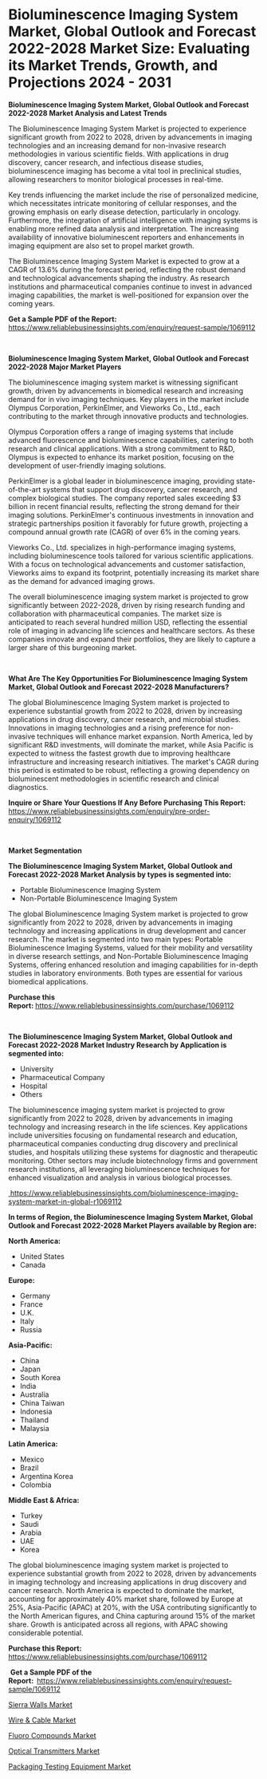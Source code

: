 <p><h1>Bioluminescence Imaging System Market, Global Outlook and Forecast 2022-2028 Market Size: Evaluating its Market Trends, Growth, and Projections 2024 - 2031</h1></p><p><strong>Bioluminescence Imaging System Market, Global Outlook and Forecast 2022-2028 Market Analysis and Latest Trends</strong></p>
<p><p>The Bioluminescence Imaging System Market is projected to experience significant growth from 2022 to 2028, driven by advancements in imaging technologies and an increasing demand for non-invasive research methodologies in various scientific fields. With applications in drug discovery, cancer research, and infectious disease studies, bioluminescence imaging has become a vital tool in preclinical studies, allowing researchers to monitor biological processes in real-time.</p><p>Key trends influencing the market include the rise of personalized medicine, which necessitates intricate monitoring of cellular responses, and the growing emphasis on early disease detection, particularly in oncology. Furthermore, the integration of artificial intelligence with imaging systems is enabling more refined data analysis and interpretation. The increasing availability of innovative bioluminescent reporters and enhancements in imaging equipment are also set to propel market growth.</p><p>The Bioluminescence Imaging System Market is expected to grow at a CAGR of 13.6% during the forecast period, reflecting the robust demand and technological advancements shaping the industry. As research institutions and pharmaceutical companies continue to invest in advanced imaging capabilities, the market is well-positioned for expansion over the coming years.</p></p>
<p><strong>Get a Sample PDF of the Report:&nbsp;</strong> <a href="https://www.reliablebusinessinsights.com/enquiry/request-sample/1069112">https://www.reliablebusinessinsights.com/enquiry/request-sample/1069112</a></p>
<p>&nbsp;</p>
<p><strong>Bioluminescence Imaging System Market, Global Outlook and Forecast 2022-2028 Major Market Players</strong></p>
<p><p>The bioluminescence imaging system market is witnessing significant growth, driven by advancements in biomedical research and increasing demand for in vivo imaging techniques. Key players in the market include Olympus Corporation, PerkinElmer, and Vieworks Co., Ltd., each contributing to the market through innovative products and technologies.</p><p>Olympus Corporation offers a range of imaging systems that include advanced fluorescence and bioluminescence capabilities, catering to both research and clinical applications. With a strong commitment to R&D, Olympus is expected to enhance its market position, focusing on the development of user-friendly imaging solutions.</p><p>PerkinElmer is a global leader in bioluminescence imaging, providing state-of-the-art systems that support drug discovery, cancer research, and complex biological studies. The company reported sales exceeding $3 billion in recent financial results, reflecting the strong demand for their imaging solutions. PerkinElmer's continuous investments in innovation and strategic partnerships position it favorably for future growth, projecting a compound annual growth rate (CAGR) of over 6% in the coming years.</p><p>Vieworks Co., Ltd. specializes in high-performance imaging systems, including bioluminescence tools tailored for various scientific applications. With a focus on technological advancements and customer satisfaction, Vieworks aims to expand its footprint, potentially increasing its market share as the demand for advanced imaging grows.</p><p>The overall bioluminescence imaging system market is projected to grow significantly between 2022-2028, driven by rising research funding and collaboration with pharmaceutical companies. The market size is anticipated to reach several hundred million USD, reflecting the essential role of imaging in advancing life sciences and healthcare sectors. As these companies innovate and expand their portfolios, they are likely to capture a larger share of this burgeoning market.</p></p>
<p>&nbsp;</p>
<p><strong>What Are The Key Opportunities For Bioluminescence Imaging System Market, Global Outlook and Forecast 2022-2028 Manufacturers?</strong></p>
<p><p>The global Bioluminescence Imaging System market is projected to experience substantial growth from 2022 to 2028, driven by increasing applications in drug discovery, cancer research, and microbial studies. Innovations in imaging technologies and a rising preference for non-invasive techniques will enhance market expansion. North America, led by significant R&D investments, will dominate the market, while Asia Pacific is expected to witness the fastest growth due to improving healthcare infrastructure and increasing research initiatives. The market's CAGR during this period is estimated to be robust, reflecting a growing dependency on bioluminescent methodologies in scientific research and clinical diagnostics.</p></p>
<p><strong>Inquire or Share Your Questions If Any Before Purchasing This Report:</strong> <a href="https://www.reliablebusinessinsights.com/enquiry/pre-order-enquiry/1069112">https://www.reliablebusinessinsights.com/enquiry/pre-order-enquiry/1069112</a></p>
<p>&nbsp;</p>
<p><strong>Market Segmentation</strong></p>
<p><strong>The Bioluminescence Imaging System Market, Global Outlook and Forecast 2022-2028 Market Analysis by types is segmented into:</strong></p>
<p><ul><li>Portable Bioluminescence Imaging System</li><li>Non-Portable Bioluminescence Imaging System</li></ul></p>
<p><p>The global Bioluminescence Imaging System market is projected to grow significantly from 2022 to 2028, driven by advancements in imaging technology and increasing applications in drug development and cancer research. The market is segmented into two main types: Portable Bioluminescence Imaging Systems, valued for their mobility and versatility in diverse research settings, and Non-Portable Bioluminescence Imaging Systems, offering enhanced resolution and imaging capabilities for in-depth studies in laboratory environments. Both types are essential for various biomedical applications.</p></p>
<p><strong>Purchase this Report:&nbsp;</strong><a href="https://www.reliablebusinessinsights.com/purchase/1069112">https://www.reliablebusinessinsights.com/purchase/1069112</a></p>
<p>&nbsp;</p>
<p><strong>The Bioluminescence Imaging System Market, Global Outlook and Forecast 2022-2028 Market Industry Research by Application is segmented into:</strong></p>
<p><ul><li>University</li><li>Pharmaceutical Company</li><li>Hospital</li><li>Others</li></ul></p>
<p><p>The bioluminescence imaging system market is projected to grow significantly from 2022 to 2028, driven by advancements in imaging technology and increasing research in the life sciences. Key applications include universities focusing on fundamental research and education, pharmaceutical companies conducting drug discovery and preclinical studies, and hospitals utilizing these systems for diagnostic and therapeutic monitoring. Other sectors may include biotechnology firms and government research institutions, all leveraging bioluminescence techniques for enhanced visualization and analysis in various biological processes.</p></p>
<p><a href="https://www.reliablebusinessinsights.com/bioluminescence-imaging-system-market-in-global-r1069112">&nbsp;https://www.reliablebusinessinsights.com/bioluminescence-imaging-system-market-in-global-r1069112</a></p>
<p><strong>In terms of Region, the Bioluminescence Imaging System Market, Global Outlook and Forecast 2022-2028 Market Players available by Region are:</strong></p>
<p>
    <p> <strong> North America: </strong>
        <ul>
            <li>United States</li>
            <li>Canada</li>
        </ul>
        </p> 
    <p> <strong> Europe: </strong>
        <ul>
            <li>Germany</li>
            <li>France</li>
            <li>U.K.</li>
            <li>Italy</li>
            <li>Russia</li>
        </ul>
        </p> 
    <p> <strong> Asia-Pacific: </strong>
        <ul>
            <li>China</li>
            <li>Japan</li>
            <li>South Korea</li>
            <li>India</li>
            <li>Australia</li>
            <li>China Taiwan</li>
            <li>Indonesia</li>
            <li>Thailand</li>
            <li>Malaysia</li>
        </ul>
        </p> 
    <p> <strong> Latin America: </strong>
        <ul>
            <li>Mexico</li>
            <li>Brazil</li>
            <li>Argentina Korea</li>
            <li>Colombia</li>
        </ul>
        </p> 
    <p> <strong> Middle East & Africa: </strong>
        <ul>
            <li>Turkey</li>
            <li>Saudi</li>
            <li>Arabia</li>
            <li>UAE</li>
            <li>Korea</li>
        </ul>
    </p>
    </p>
<p><p>The global bioluminescence imaging system market is projected to experience substantial growth from 2022 to 2028, driven by advancements in imaging technology and increasing applications in drug discovery and cancer research. North America is expected to dominate the market, accounting for approximately 40% market share, followed by Europe at 25%, Asia-Pacific (APAC) at 20%, with the USA contributing significantly to the North American figures, and China capturing around 15% of the market share. Growth is anticipated across all regions, with APAC showing considerable potential.</p></p>
<p><strong>Purchase this Report: </strong><a href="https://www.reliablebusinessinsights.com/purchase/1069112">https://www.reliablebusinessinsights.com/purchase/1069112</a></p>
<p>&nbsp;<strong>Get a Sample PDF of the Report:&nbsp;&nbsp;</strong><a href="https://www.reliablebusinessinsights.com/enquiry/request-sample/1069112">https://www.reliablebusinessinsights.com/enquiry/request-sample/1069112</a></p>
<p><strong></strong></p>
<p><p><a href="https://issuu.com/reportprime-2/docs/sierra-walls-market-size-2030.pptx_aa2cc9893e6ea7">Sierra Walls Market</a></p><p><a href="https://medium.com/@lawandasudgd/the-global-wire-cable-market-is-expected-to-witness-a-compound-annual-growth-rate-cagr-of-8-8-b4f21004c5da">Wire & Cable Market</a></p><p><a href="https://issuu.com/reportprime-2/docs/fluoro-compounds-market-size-2030.p_5c03344d5a3c3c">Fluoro Compounds Market</a></p><p><a href="https://www.linkedin.com/pulse/insights-optical-transmitters-market-share-competitive-landscape-v8bee?trackingId=LMU1Vh3VSVS%2BQLM39sZoXg%3D%3D">Optical Transmitters Market</a></p><p><a href="https://medium.com/@addiehirthe20/the-packaging-testing-equipment-market-decisions-are-mostly-driven-by-resource-optimization-and-558289af4999">Packaging Testing Equipment Market</a></p></p>